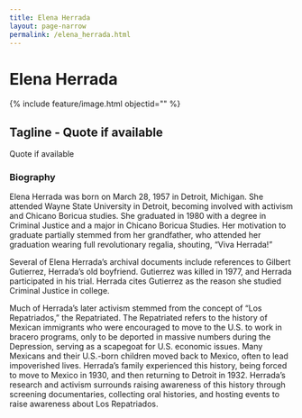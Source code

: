 ```yaml
---
title: Elena Herrada
layout: page-narrow
permalink: /elena_herrada.html
---
```

# Elena Herrada

{% include feature/image.html objectid="" %}

## Tagline - Quote if available 

Quote if available 

### Biography

Elena Herrada was born on March 28, 1957 in Detroit, Michigan. She attended Wayne State University in Detroit, becoming involved with activism and Chicano Boricua studies. She graduated in 1980 with a degree in Criminal Justice and a major in Chicano Boricua Studies. Her motivation to graduate partially stemmed from her grandfather, who attended her graduation wearing full revolutionary regalia, shouting, “Viva Herrada!”

Several of Elena Herrada’s archival documents include references to Gilbert Gutierrez, Herrada’s old boyfriend. Gutierrez was killed in 1977, and Herrada participated in his trial. Herrada cites Gutierrez as the reason she studied Criminal Justice in college.

Much of Herrada’s later activism stemmed from the concept of “Los Repatriados,” the Repatriated. The Repatriated refers to the history of Mexican immigrants who were encouraged to move to the U.S. to work in bracero programs, only to be deported in massive numbers during the Depression, serving as a scapegoat for U.S. economic issues. Many Mexicans and their U.S.-born children moved back to Mexico, often to lead impoverished lives. Herrada’s family experienced this history, being forced to move to Mexico in 1930, and then returning to Detroit in 1932. Herrada’s research and activism surrounds raising awareness of this history through screening documentaries, collecting oral histories, and hosting events to raise awareness about Los Repatriados.